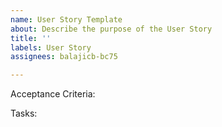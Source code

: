 ```yaml
---
name: User Story Template
about: Describe the purpose of the User Story
title: ''
labels: User Story
assignees: balajicb-bc75

---
```


<Add the information for the User Story here>

Acceptance Criteria:
<Add the Acceptance Criteria here>

Tasks:
<Add the Tasks related to the Initiatives here>
